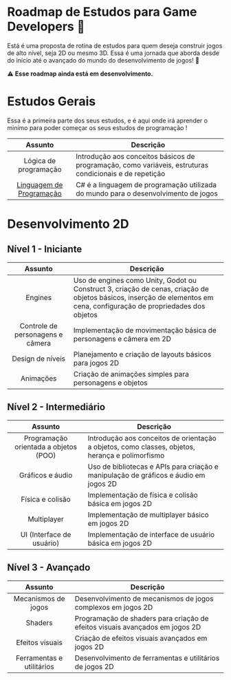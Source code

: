# Roadmap de Estudos para Game Developers :rocket:

Está é uma proposta de rotina de estudos para quem deseja construir jogos de alto nível, seja 2D ou mesmo 3D. Essa é uma jornada que aborda desde do início até o avançado do mundo do desenvolvimento de jogos! :rocket:

:warning: **Esse roadmap ainda está em desenvolvimento.**

# Estudos Gerais

Essa é a primeira parte dos seus estudos, e é aqui onde irá aprender o minímo para poder começar os seus estudos de programação ! 

| Assunto |	Descrição |
| :---:   | --- |
| Lógica de programação |	Introdução aos conceitos básicos de programação, como variáveis, estruturas condicionais e de repetição |
| [Linguagem de Programação](https://techguide.sh/pt-BR/path/csharp/) | C# é a linguagem de programação utilizada do mundo para o desenvolvimento de jogos |


# Desenvolvimento 2D

## **Nível 1 - Iniciante**
| Assunto |	Descrição |
| :---:   | --- |
| Engines |	Uso de engines como Unity, Godot ou Construct 3, criação de cenas, criação de objetos básicos, inserção de elementos em cena, configuração de propriedades dos objetos |
| Controle de personagens e câmera | Implementação de movimentação básica de personagens e câmera em 2D |
| Design de níveis | Planejamento e criação de layouts básicos para jogos 2D |
| Animações	| Criação de animações simples para personagens e objetos |

## **Nível 2 - Intermediário**
| Assunto |	Descrição |
| :---:   | --- |
| Programação orientada a objetos (POO) |	Introdução aos conceitos de orientação a objetos, como classes, objetos, herança e polimorfismo |
| Gráficos e áudio | Uso de bibliotecas e APIs para criação e manipulação de gráficos e áudio em jogos 2D |
| Física e colisão	| Implementação de física e colisão básica em jogos 2D |
| Multiplayer |	Implementação de multiplayer básico em jogos 2D |
| UI (Interface de usuário) |	Implementação de interface de usuário básica em jogos 2D |

## **Nível 3 - Avançado**
| Assunto |	Descrição |
| :---:   | --- |
| Mecanismos de jogos |	Desenvolvimento de mecanismos de jogos complexos em jogos 2D |
| Shaders	| Programação de shaders para criação de efeitos visuais avançados em jogos 2D |
| Efeitos visuais |	Criação de efeitos visuais avançados em jogos 2D |
| Ferramentas e utilitários	| Desenvolvimento de ferramentas e utilitários de jogos 2D |


<!--# 3D

| Realidade virtual e aumentada	| Uso de realidade virtual e aumentada em jogos 2D |-->
